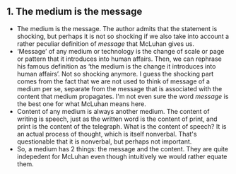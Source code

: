 ## 1. The medium is the message

* The medium is the message. The author admits that the statement is
  shocking, but perhaps it is not so shocking if we also take into account a
  rather peculiar definition of *message* that McLuhan gives us.
* ‘Message’ of any medium or technology is the change of scale or page or
  pattern that it introduces into human affairs. Then, we can rephrase his
  famous definition as ‘the medium is the change it introduces into human
  affairs’. Not so shocking anymore. I guess the shocking part comes from
  the fact that we are not used to think of message of a medium per se,
  separate from the message that is associated with the content that medium
  propagates. I'm not even sure the word *message* is the best one for what
  McLuhan means here.
* Content of any medium is always another medium. The content of writing is
  speech, just as the written word is the content of print, and print is the
  content of the telegraph. What is the content of speech? It is an actual
  process of thought, which is itself nonverbal. That's questionable that it
  is nonverbal, but perhaps not important.
* So, a medium has 2 things: the message and the content. They are quite
  indepedent for McLuhan even though intuitively we would rather equate
  them.
